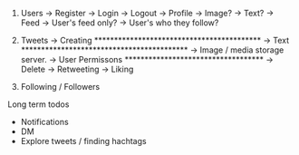 1. Users 
    -> Register
    -> Login 
    -> Logout
    -> Profile
        -> Image? 
        -> Text? 
    -> Feed
        -> User's feed only? 
        -> User's who they follow? 

2. Tweets 
    -> Creating  ******************************************
        -> Text  ******************************************
        -> Image / media storage server.
    -> User Permissons  ***********************************
        -> Delete
        -> Retweeting
        -> Liking

3. Following / Followers

Long term todos

- Notifications
- DM
- Explore tweets / finding hachtags

